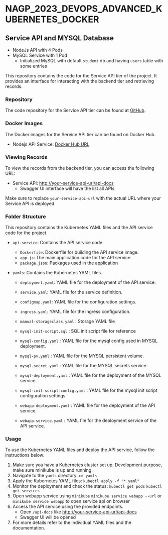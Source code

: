 # NAGP_2023_DEVOPS_ADVANCED_KUBERNETES_DOCKER

## Service API and MYSQL Database

- NodeJs API with 4 Pods
- MySQL Service with 1 Pod
    - Initialized MySQL with default `student` db and having `users` table with some entries

This repository contains the code for the Service API tier of the project. It provides an interface for interacting with the backend tier and retrieving records.

### Repository

The code repository for the Service API tier can be found at [GitHub](https://github.com/gauravgn90/NAGP_2023_DEVOPS_ADVACNED).

### Docker Images

The Docker images for the Service API tier can be found on Docker Hub.

- Nodejs API Service: [Docker Hub URL](https://hub.docker.com/layers/gauravgn90/kube-nodejs-api-image/v12/images/sha256-f7212e7c47356b429a4a0a1b39dd7c5de70a1ea2a63cb21aa4e643fa18c5a7e5?context=explore)

### Viewing Records

To view the records from the backend tier, you can access the following URL:

- Service API: [http://your-service-api-url/api-docs](http://your-service-api-url/api-docs)
    - Swagger UI interface will have the list all APIs

Make sure to replace `your-service-api-url` with the actual URL where your Service API is deployed.


### Folder Structure

This repository contains the Kubernetes YAML files and the API service code for the project.
- `api-service`: Contains the API service code.
  - `Dockerfile`: Dockerfile for building the API service image.
  - `app.js`: The main application code for the API service.
  - `package.json`: Packages used in the application

- `yamls`: Contains the Kubernetes YAML files.
  - `deployment.yaml`: YAML file for the deployment of the API service.
  - `service.yaml`: YAML file for the service definition.
  - `configmap.yaml`: YAML file for the configuration settings.
  - `ingress.yaml`: YAML file for the ingress configuration.

  - `manual-storageclass.yaml` :  Storage YAML file
  - `mysql-init-script.sql` : SQL init script file for reference
  - `mysql-config.yaml` : YAML file for the mysql config used in MYSQL deployment.
  - `mysql-pv.yaml` : YAML file for the MYSQL persistent volume.
  - `mysql-secret.yaml` : YAML file for the  MYSQL secrets service.
  - `mysql-deployment.yaml` : YAML file for the deployment of the MYSQL service.
  - `mysql-init-script-config.yaml` :  YAML file for the mysql init script configuration settings.
  - `webapp-deployment.yaml` : YAML file for the deployment of the API service.
  - `webapp-service.yaml` : YAML file for the deployment service of the API service.

### Usage

To use the Kubernetes YAML files and deploy the API service, follow the instructions below:

1. Make sure you have a Kubernetes cluster set up. Development purpose, make sure minikube is up and running.
2. Navigate to the `yamls` directory: `cd yamls`
3. Apply the Kubernetes YAML files:
    `kubectl apply -f "*.yaml"`
4. Monitor the deployment and check the status:
    `kubectl get pods`
    `kubectl get services`
5. Open webapp service using `minikube`
    `minikube service webapp --url`
    or
    `minikube service webapp` to open service api on browser
6. Access the API service using the provided endpoints.
    - Open `/api-docs` like [http://your-service-api-url/api-docs](http://your-service-api-url/api-docs)
    - Swagger UI will be opened
7.  For more details refer to the individual YAML files and the documentation.
